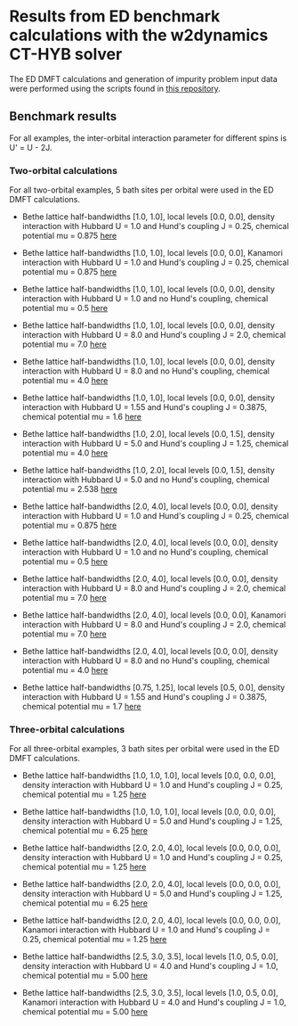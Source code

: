 # Results from ED benchmark calculations with the w2dynamics CT-HYB solver

The ED DMFT calculations and generation of impurity problem input data were performed using the scripts found in [this repository](https://github.com/alexkowalski/w2d-ed-benchmark-generator).

## Benchmark results

For all examples, the inter-orbital interaction parameter for different spins is U' = U - 2J.

### Two-orbital calculations

For all two-orbital examples, 5 bath sites per orbital were used in the ED DMFT calculations.

* Bethe lattice half-bandwidths [1.0, 1.0], local levels [0.0, 0.0], density interaction with Hubbard U = 1.0 and Hund's coupling J = 0.25, chemical potential mu = 0.875 [here](2orb_bws1.0_lvls0.0_densU1.0_J0.25_mu0.875)

* Bethe lattice half-bandwidths [1.0, 1.0], local levels [0.0, 0.0], Kanamori interaction with Hubbard U = 1.0 and Hund's coupling J = 0.25, chemical potential mu = 0.875 [here](2orb_bws1.0_lvls0.0_kanU1.0_J0.25_mu0.875)

* Bethe lattice half-bandwidths [1.0, 1.0], local levels [0.0, 0.0], density interaction with Hubbard U = 1.0 and no Hund's coupling, chemical potential mu = 0.5 [here](2orb_bws1.0_lvls0.0_densU1.0_J0.0_mu0.5)

* Bethe lattice half-bandwidths [1.0, 1.0], local levels [0.0, 0.0], density interaction with Hubbard U = 8.0 and Hund's coupling J = 2.0, chemical potential mu = 7.0 [here](2orb_bws1.0_lvls0.0_densU8.0_J2.0_mu7.0)

* Bethe lattice half-bandwidths [1.0, 1.0], local levels [0.0, 0.0], density interaction with Hubbard U = 8.0 and no Hund's coupling, chemical potential mu = 4.0 [here](2orb_bws1.0_lvls0.0_densU8.0_J0.0_mu4.0)

* Bethe lattice half-bandwidths [1.0, 1.0], local levels [0.0, 0.0], density interaction with Hubbard U = 1.55 and Hund's coupling J = 0.3875, chemical potential mu = 1.6 [here](2orb_bws1.0_lvls0.0_densU1.55_J0.3875_mu1.6)

* Bethe lattice half-bandwidths [1.0, 2.0], local levels [0.0, 1.5], density interaction with Hubbard U = 5.0 and Hund's coupling J = 1.25, chemical potential mu = 4.0 [here](2orb_bws1.0_2.0_lvls0.0_1.5_densU5.0_J1.25_mu4.0)

* Bethe lattice half-bandwidths [1.0, 2.0], local levels [0.0, 1.5], density interaction with Hubbard U = 5.0 and no Hund's coupling, chemical potential mu = 2.538 [here](2orb_bws1.0_2.0_lvls0.0_1.5_densU5.0_J0.0_mu2.538)

* Bethe lattice half-bandwidths [2.0, 4.0], local levels [0.0, 0.0], density interaction with Hubbard U = 1.0 and Hund's coupling J = 0.25, chemical potential mu = 0.875 [here](2orb_bws2.0_4.0_lvls0.0_densU1.0_J0.25_mu0.875)

* Bethe lattice half-bandwidths [2.0, 4.0], local levels [0.0, 0.0], density interaction with Hubbard U = 1.0 and no Hund's coupling, chemical potential mu = 0.5 [here](2orb_bws2.0_4.0_lvls0.0_densU1.0_J0.0_mu0.5)

* Bethe lattice half-bandwidths [2.0, 4.0], local levels [0.0, 0.0], density interaction with Hubbard U = 8.0 and Hund's coupling J = 2.0, chemical potential mu = 7.0 [here](2orb_bws2.0_4.0_lvls0.0_densU8.0_J2.0_mu7.0)

* Bethe lattice half-bandwidths [2.0, 4.0], local levels [0.0, 0.0], Kanamori interaction with Hubbard U = 8.0 and Hund's coupling J = 2.0, chemical potential mu = 7.0 [here](2orb_bws2.0_4.0_lvls0.0_kanU8.0_J2.0_mu7.0)

* Bethe lattice half-bandwidths [2.0, 4.0], local levels [0.0, 0.0], density interaction with Hubbard U = 8.0 and no Hund's coupling, chemical potential mu = 4.0 [here](2orb_bws2.0_4.0_lvls0.0_densU8.0_J0.0_mu4.0)

* Bethe lattice half-bandwidths [0.75, 1.25], local levels [0.5, 0.0], density interaction with Hubbard U = 1.55 and Hund's coupling J = 0.3875, chemical potential mu = 1.7 [here](2orb_bws0.75_1.25_lvls0.5_0.0_densU1.55_J0.3875_mu1.7)

### Three-orbital calculations

For all three-orbital examples, 3 bath sites per orbital were used in the ED DMFT calculations.

* Bethe lattice half-bandwidths [1.0, 1.0, 1.0], local levels [0.0, 0.0, 0.0], density interaction with Hubbard U = 1.0 and Hund's coupling J = 0.25, chemical potential mu = 1.25 [here](3orb_bws1.0_lvls0.0_densU1.0_J0.25_mu1.25)

* Bethe lattice half-bandwidths [1.0, 1.0, 1.0], local levels [0.0, 0.0, 0.0], density interaction with Hubbard U = 5.0 and Hund's coupling J = 1.25, chemical potential mu = 6.25 [here](3orb_bws1.0_lvls0.0_densU5.0_J1.25_mu6.25)

* Bethe lattice half-bandwidths [2.0, 2.0, 4.0], local levels [0.0, 0.0, 0.0], density interaction with Hubbard U = 1.0 and Hund's coupling J = 0.25, chemical potential mu = 1.25 [here](3orb_bws2.0_2.0_4.0_lvls0.0_densU1.0_J0.25_mu1.25)

* Bethe lattice half-bandwidths [2.0, 2.0, 4.0], local levels [0.0, 0.0, 0.0], density interaction with Hubbard U = 5.0 and Hund's coupling J = 1.25, chemical potential mu = 6.25 [here](3orb_bws2.0_2.0_4.0_lvls0.0_densU5.0_J1.25_mu6.25)

* Bethe lattice half-bandwidths [2.0, 2.0, 4.0], local levels [0.0, 0.0, 0.0], Kanamori interaction with Hubbard U = 1.0 and Hund's coupling J = 0.25, chemical potential mu = 1.25 [here](3orb_bws2.0_2.0_4.0_lvls0.0_kanU1.0_J0.25_mu1.25)

* Bethe lattice half-bandwidths [2.5, 3.0, 3.5], local levels [1.0, 0.5, 0.0], density interaction with Hubbard U = 4.0 and Hund's coupling J = 1.0, chemical potential mu = 5.00 [here](3orb_bws2.5_3.0_3.5_lvls1.0_0.5_0.0_densU4.0_J1.0_mu5.00)

* Bethe lattice half-bandwidths [2.5, 3.0, 3.5], local levels [1.0, 0.5, 0.0], Kanamori interaction with Hubbard U = 4.0 and Hund's coupling J = 1.0, chemical potential mu = 5.00 [here](3orb_bws2.5_3.0_3.5_lvls1.0_0.5_0.0_kanU4.0_J1.0_mu5.00)
